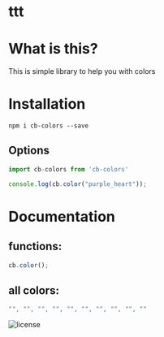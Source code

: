 # ttt

# What is this?

This is simple library to help you with colors

# Installation

```
npm i cb-colors --save
```

## Options
```javascript
import cb-colors from 'cb-colors'

console.log(cb.color("purple_heart"));
```

# Documentation
## functions:
```javascript
cb.color();
```
## all colors:
```javascript
"", "", "", "", "", "", "", "", "", ""
```
![license](https://img.shields.io/badge/license%3A-ISC-%2319ff6)
